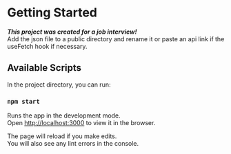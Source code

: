 # Getting Started

***This project was created for a job interview!*** \
Add the json file to a public directory and rename it or paste an api link if the useFetch hook if necessary. 

## Available Scripts

In the project directory, you can run:

### `npm start`

Runs the app in the development mode.\
Open [http://localhost:3000](http://localhost:3000) to view it in the browser.

The page will reload if you make edits.\
You will also see any lint errors in the console.


